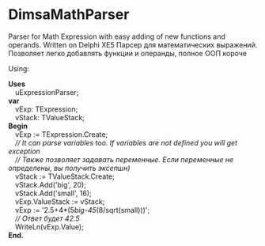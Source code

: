 # DimsaMathParser
Parser for Math Expression with easy adding of new functions and operands. Written on Delphi XE5
Парсер для математических выражений. Позволяет легко добавлять функции и операнды, полное ООП короче
<br />

Using:<br />

<b>Uses</b><br />
&emsp;uExpressionParser;<br />
<b>var</b><br />
&emsp;vExp: TExpression;<br />
&emsp;vStack: TValueStack;<br />
<b>Begin</b><br />
&emsp;vExp := TExpression.Create;<br />
&emsp;<i>// It can parse variables too. If variables are not defined you will get exception</i><br />
&emsp;<i>// Также позволяет задавать переменные. Если переменные не определены, вы получить эксепшн)</i><br />
&emsp;vStack := TValueStack.Create;<br />
&emsp;vStack.Add('big', 20);<br />
&emsp;vStack.Add('small', 16);<br />
&emsp;vExp.ValueStack := vStack;<br />
&emsp;vExp := '2.5+4*(5*big-45*(8/sqrt(small)))';<br />
&emsp;<i>// Ответ будет 42.5</i><br />
&emsp;WriteLn(vExp.Value);<br />
<b>End.</b><br />



